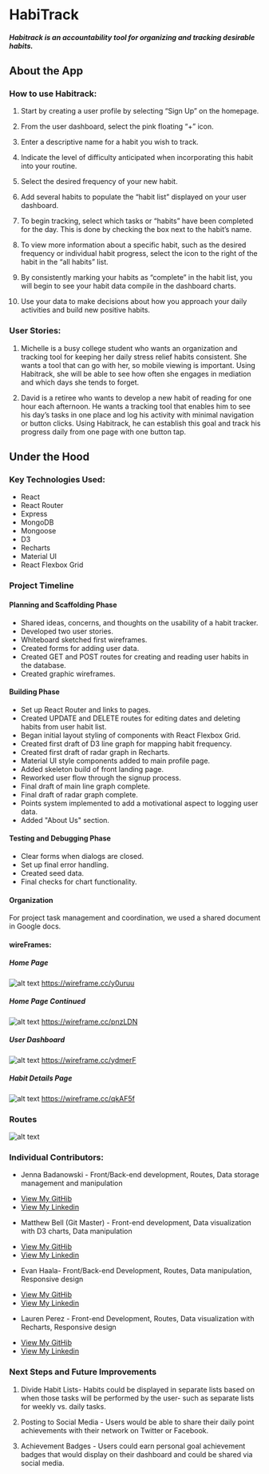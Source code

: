 # HabiTrack


##### Habitrack is an accountability tool for organizing and tracking desirable habits.


## About the App

### How to use Habitrack:

1. Start by creating a user profile by selecting “Sign Up” on the homepage.

2. From the user dashboard, select the pink floating “+” icon.

3. Enter a descriptive name for a habit you wish to track.

4. Indicate the level of difficulty anticipated when incorporating this habit into your routine.

5. Select the desired frequency of your new habit.

6. Add several habits to populate the “habit list” displayed on your user dashboard.

7. To begin tracking, select which tasks or “habits” have been completed for the day. This is done by checking the box next to the habit’s name.

8. To view more information about a specific habit, such as the desired frequency or individual habit progress, select the icon to the right of the habit in the “all habits” list.

9. By consistently marking your habits as “complete” in the habit list, you will begin to see your habit data compile in the dashboard charts.

10. Use your data to make decisions about how you approach your daily activities and build new positive habits.


### User Stories:

1. Michelle is a busy college student who wants an organization and tracking tool for keeping her daily stress relief habits consistent. She wants a tool that can go with her, so mobile viewing is important. Using Habitrack, she will be able to see how often she engages in mediation and which days she tends to forget.

2. David is a retiree who wants to develop a new habit of reading for one hour each afternoon. He wants a tracking tool that enables him to see his day’s tasks in one place and log his activity with minimal navigation or button clicks. Using Habitrack, he can establish this goal and track his progress daily from one page with one button tap.



## Under the Hood

### Key Technologies Used:

* React
* React Router
* Express
* MongoDB
* Mongoose
* D3
* Recharts
* Material UI
* React Flexbox Grid


### Project Timeline

#### Planning  and Scaffolding Phase

* Shared ideas, concerns, and thoughts on the usability of a habit tracker.
* Developed two user stories.
* Whiteboard sketched first wireframes.
* Created forms for adding user data.
* Created GET and POST routes for creating and reading user habits in the database.
* Created graphic wireframes.

#### Building  Phase

* Set up React Router and links to pages.
* Created UPDATE and DELETE routes for editing dates and deleting habits from user habit list.
* Began initial layout styling of components with React Flexbox Grid.
* Created first draft of D3 line graph for mapping habit frequency.
* Created first draft of radar graph in Recharts.
* Material UI style components added to main profile page.
* Added skeleton build of front landing page.
* Reworked user flow through the signup process.
* Final draft of main line graph complete.
* Final draft of radar graph complete.
* Points system implemented to add a motivational aspect to logging user data.
* Added "About Us" section.

#### Testing and Debugging Phase

* Clear forms when dialogs are closed.
* Set up final error handling.
* Created seed data.
* Final checks for chart functionality.

#### Organization

For project task management and coordination, we used a shared document in Google docs.

#### wireFrames:

##### Home Page
![alt text](/client/src/img/homepage1.png "Home Page 1")
https://wireframe.cc/y0uruu

##### Home Page Continued
![alt text](/client/src/img/homepage2.png "Home Page 2")
https://wireframe.cc/pnzLDN

##### User Dashboard
![alt text](/client/src/img/dashboardpage.png "Dashboard Page")
https://wireframe.cc/ydmerF

##### Habit Details Page
![alt text](/client/src/img/habitdetails.png "Habit Details Page")
https://wireframe.cc/qkAF5f


### Routes

![alt text](/client/src/img/routes.png "Routes")


### Individual Contributors:

* Jenna Badanowski - Front/Back-end development, Routes, Data storage management and manipulation
- [View My GitHib](http://github.com/jbadan)
- [View My Linkedin](https://www.linkedin.com/in/jennabadanowski/)

* Matthew Bell (Git Master) - Front-end development, Data visualization with D3 charts, Data manipulation
- [View My GitHib](https://github.com/Foozie3Moons)
- [View My Linkedin](https://www.linkedin.com/in/matthew-bell-290/)

* Evan Haala- Front/Back-end Development, Routes, Data manipulation, Responsive design
- [View My GitHib](https://github.com/ehaala)
- [View My Linkedin](https://www.linkedin.com/in/ejhaala/)

* Lauren Perez - Front-end Development, Routes, Data visualization with Recharts, Responsive design
- [View My GitHib](https://github.com/laurenperez)
- [View My Linkedin](https://www.linkedin.com/in/lauren-ashley-perez/)



### Next Steps and Future Improvements

1. Divide Habit Lists- Habits could be displayed in separate lists based on when those tasks will be performed by the user- such as separate lists for weekly vs. daily tasks.

2. Posting to Social Media - Users would be able to share their daily point achievements with their network on Twitter or Facebook.

3. Achievement Badges - Users could earn personal goal achievement badges that would display on their dashboard and could be shared via social media.
